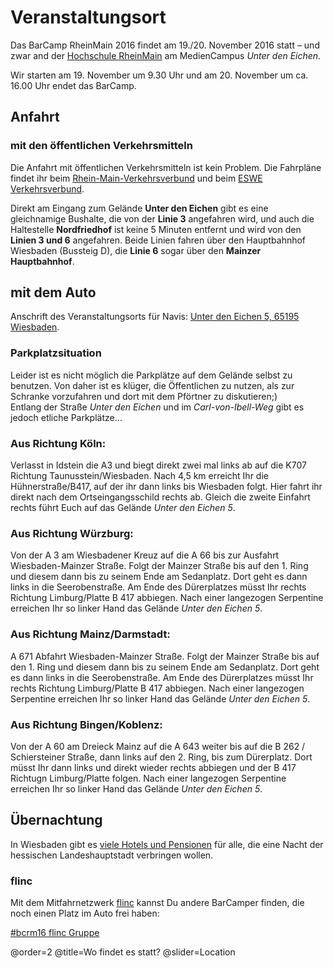 # Veranstaltungsort

Das BarCamp RheinMain 2016 findet am 19./20. November 2016 statt – und zwar 
and der [Hochschule RheinMain](http://www.hs-rm.de/de/service/hochschul-und-landesbibliothek/ueber-uns/standorte/standort-unter-den-eichen/)
am MedienCampus *Unter den Eichen*.

Wir starten am 19. November um 9.30 Uhr und am 20. November um ca. 16.00 Uhr endet das BarCamp. 

## Anfahrt

### mit den öffentlichen Verkehrsmitteln

Die Anfahrt mit öffentlichen Verkehrsmitteln ist kein Problem. Die Fahrpläne findet ihr beim [Rhein-Main-Verkehrsverbund](http://www.rmv.de/) und beim [ESWE Verkehrsverbund](http://www.eswe-verkehr.de/fahrplaene-und-linien/netzplaene/).

Direkt am Eingang zum Gelände **Unter den Eichen** gibt es eine gleichnamige Bushalte, die von der **Linie 3** angefahren wird, und auch die Haltestelle **Nordfriedhof** ist keine 5 Minuten entfernt und wird von den **Linien 3 und 6** angefahren. Beide Linien fahren über den Hauptbahnhof Wiesbaden (Bussteig D), die **Linie 6** sogar über den **Mainzer Hauptbahnhof**.

## mit dem Auto

Anschrift des Veranstaltungsorts für Navis: [Unter den Eichen 5, 65195 Wiesbaden](https://goo.gl/maps/R3NdakqqaTN2).

### Parkplatzsituation

Leider ist es nicht möglich die Parkplätze auf dem Gelände selbst zu benutzen. Von daher ist es klüger, die Öffentlichen zu nutzen, als zur Schranke vorzufahren und dort mit dem Pförtner zu diskutieren;)  
Entlang der Straße *Unter den Eichen* und im *Carl-von-Ibell-Weg* gibt es jedoch etliche Parkplätze…

### Aus Richtung Köln:

Verlasst in Idstein die A3 und biegt direkt zwei mal links ab auf die K707 Richtung Taunusstein/Wiesbaden. Nach 4,5&nbsp;km erreicht Ihr die Hühnerstraße/B417, auf der ihr dann links bis Wiesbaden folgt. Hier fahrt ihr direkt nach dem Ortseingangsschild rechts ab. Gleich die zweite Einfahrt rechts führt Euch auf das Gelände *Unter den Eichen 5*.

### Aus Richtung Würzburg:

Von der A 3 am Wiesbadener Kreuz auf die A 66 bis zur Ausfahrt Wiesbaden-Mainzer Straße. Folgt der Mainzer Straße bis auf den 1. Ring und diesem dann bis zu seinem Ende am Sedanplatz. Dort geht es dann links in die Seerobenstraße. Am Ende des Dürerplatzes müsst Ihr rechts Richtung Limburg/Platte B 417 abbiegen. Nach einer langezogen Serpentine erreichen Ihr so linker Hand das Gelände *Unter den Eichen 5*.

### Aus Richtung Mainz/Darmstadt:

A 671 Abfahrt Wiesbaden-Mainzer Straße. Folgt der Mainzer Straße bis auf den 1. Ring und diesem dann bis zu seinem Ende am Sedanplatz. Dort geht es dann links in die Seerobenstraße. Am Ende des Dürerplatzes müsst Ihr rechts Richtung Limburg/Platte B 417 abbiegen. Nach einer langezogen Serpentine erreichen Ihr so linker Hand das Gelände *Unter den Eichen 5*.

### Aus Richtung Bingen/Koblenz:

Von der A 60 am Dreieck Mainz auf die A 643 weiter bis auf die B 262 / Schiersteiner Straße, dann links auf den 2. Ring, bis zum Dürerplatz. Dort müsst Ihr dann links und direkt wieder rechts abbiegen und der B 417 Richtugn Limburg/Platte folgen. Nach einer langezogen Serpentine erreichen Ihr so linker Hand das Gelände *Unter den Eichen 5*.

## Übernachtung

In Wiesbaden gibt es [viele Hotels und Pensionen](https://www.wiesbaden.de/tourismus/unterkuenfte/index.php) für alle, die eine Nacht der hessischen Landeshauptstadt verbringen wollen. 

### flinc

Mit dem Mitfahrnetzwerk [flinc](https://flinc.org) kannst Du andere BarCamper finden, die noch einen Platz im Auto frei haben:

<a href="https://flinc.org/groups/2642-barcamp-rheinmain-2016-wiesbaden-19-20-11-2016" class="flincScheduleWidget" data-flinc-style="Grey" data-flinc-type="offer">#bcrm16 flinc Gruppe</a>

@order=2
@title=Wo findet es statt?
@slider=Location
